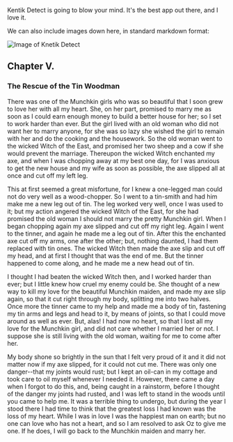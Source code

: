 Kentik Detect is going to blow your mind. It's the best app out there, and I love it.

We can also include images down here, in standard markdown format:

![Image of Knetik Detect](https://www.kentik.com/wp-content/uploads/2015/07/Service-diagram-lightbox.png)

## Chapter V.

### The Rescue of the Tin Woodman

There was one of the Munchkin girls who was so beautiful that I soon grew to love her with all my heart. She, on her part, promised to marry me as soon as I could earn enough money to build a better house for her; so I set to work harder than ever. But the girl lived with an old woman who did not want her to marry anyone, for she was so lazy she wished the girl to remain with her and do the cooking and the housework. So the old woman went to the wicked Witch of the East, and promised her two sheep and a cow if she would prevent the marriage. Thereupon the wicked Witch enchanted my axe, and when I was chopping away at my best one day, for I was anxious to get the new house and my wife as soon as possible, the axe slipped all at once and cut off my left leg.

This at first seemed a great misfortune, for I knew a one-legged man could not do very well as a wood-chopper. So I went to a tin-smith and had him make me a new leg out of tin. The leg worked very well, once I was used to it; but my action angered the wicked Witch of the East, for she had promised the old woman I should not marry the pretty Munchkin girl. When I began chopping again my axe slipped and cut off my right leg. Again I went to the tinner, and again he made me a leg out of tin. After this the enchanted axe cut off my arms, one after the other; but, nothing daunted, I had them replaced with tin ones. The wicked Witch then made the axe slip and cut off my head, and at first I thought that was the end of me. But the tinner happened to come along, and he made me a new head out of tin.

I thought I had beaten the wicked Witch then, and I worked harder than ever; but I little knew how cruel my enemy could be. She thought of a new way to kill my love for the beautiful Munchkin maiden, and made my axe slip again, so that it cut right through my body, splitting me into two halves. Once more the tinner came to my help and made me a body of tin, fastening my tin arms and legs and head to it, by means of joints, so that I could move around as well as ever. But, alas! I had now no heart, so that I lost all my love for the Munchkin girl, and did not care whether I married her or not. I suppose she is still living with the old woman, waiting for me to come after her.

My body shone so brightly in the sun that I felt very proud of it and it did not matter now if my axe slipped, for it could not cut me. There was only one danger--that my joints would rust; but I kept an oil-can in my cottage and took care to oil myself whenever I needed it. However, there came a day when I forgot to do this, and, being caught in a rainstorm, before I thought of the danger my joints had rusted, and I was left to stand in the woods until you came to help me. It was a terrible thing to undergo, but during the year I stood there I had time to think that the greatest loss I had known was the loss of my heart. While I was in love I was the happiest man on earth; but no one can love who has not a heart, and so I am resolved to ask Oz to give me one. If he does, I will go back to the Munchkin maiden and marry her.
